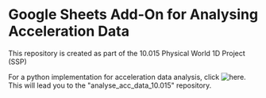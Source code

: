 # Google Sheets Add-On for Analysing Acceleration Data

This repository is created as part of the 10.015 Physical World 1D Project (SSP)

For a python implementation for acceleration data analysis, click ![here](https://github.com/seancze/analyse_acc_data_10.015). This will lead you to the "analyse_acc_data_10.015" repository.
